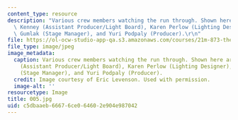 ```yaml
---
content_type: resource
description: "Various crew members watching the run through. Shown here are Avril\
  \ Kenney (Assistant Producer/Light Board), Karen Perlow (Lighting Designer), Sarah\
  \ Gumlak (Stage Manager), and Yuri Podpaly (Producer).\r\n"
file: https://ol-ocw-studio-app-qa.s3.amazonaws.com/courses/21m-873-theater-arts-topics-suburbia-january-iap-2008/c5dbaaeb66676ce064602e904e987042_005.jpg
file_type: image/jpeg
image_metadata:
  caption: Various crew members watching the run through. Shown here are Avril Kenney
    (Assistant Producer/Light Board), Karen Perlow (Lighting Designer), Sarah Gumlak
    (Stage Manager), and Yuri Podpaly (Producer).
  credit: Image courtesy of Eric Levenson. Used with permission.
  image-alt: ''
resourcetype: Image
title: 005.jpg
uid: c5dbaaeb-6667-6ce0-6460-2e904e987042
---
```

